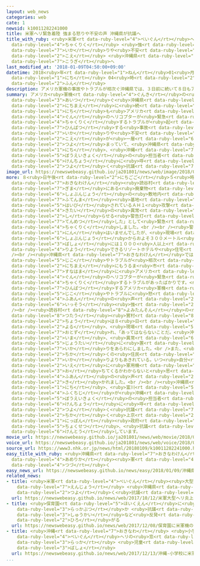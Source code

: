 ```yaml
---
layout: web_news
categories: web
cate: 1
newsid: k10011282241000
title: 米軍ヘリ緊急着陸 強まる怒りや不安の声 沖縄県が抗議へ
title_with_ruby: <ruby>米軍<rt data-ruby-level="4">べいぐん</rt></ruby>ヘリ<ruby>緊急<rt data-ruby-level="7">きんきゅう</rt></ruby><ruby>着陸<rt
  data-ruby-level="4">ちゃくりく</rt></ruby> <ruby>強<rt data-ruby-level="2">つよ</rt></ruby>まる<ruby>怒<rt
  data-ruby-level="7">いか</rt></ruby>りや<ruby>不安<rt data-ruby-level="4">ふあん</rt></ruby>の<ruby>声<rt
  data-ruby-level="2">こえ</rt></ruby> <ruby>沖縄県<rt data-ruby-level="7">おきなわけん</rt></ruby>が<ruby>抗議<rt
  data-ruby-level="7">こうぎ</rt></ruby>へ
last_modified_at: '2018-01-09T04:50:00+09:00'
datetime: 2018<ruby>年<rt data-ruby-level="1">ねん</rt></ruby>01<ruby>月<rt data-ruby-level="1">がつ</rt></ruby>09<ruby>日<rt
  data-ruby-level="1">にち</rt></ruby> 04<ruby>時<rt data-ruby-level="2">じ</rt></ruby>50<ruby>分<rt
  data-ruby-level="2">ふん</rt></ruby>
description: アメリカ軍機の事故やトラブルが相次ぐ沖縄県では、３日前に続いて８日もアメリカ軍のヘリコプターが緊急着陸するトラブルが起きました。頻発する事故やトラブルに怒りや不安の声が一層強まっていて、沖縄県は９日、沖縄防衛局の担当者などを県庁に呼んで強く抗議することにしています。
summary: アメリカ<ruby>軍機<rt data-ruby-level="4">ぐんき</rt></ruby>の<ruby>事故<rt data-ruby-level="5">じこ</rt></ruby>やトラブルが<ruby>相次<rt
  data-ruby-level="3">あいつ</rt></ruby>ぐ<ruby>沖縄県<rt data-ruby-level="7">おきなわけん</rt></ruby>では、３<ruby>日前<rt
  data-ruby-level="2">にちまえ</rt></ruby>に<ruby>続<rt data-ruby-level="4">つづ</rt></ruby>いて８<ruby>日<rt
  data-ruby-level="1">にち</rt></ruby>も<ruby>アメリカ<rt data-ruby-level="4">あめりか</rt></ruby><ruby>軍<rt
  data-ruby-level="4">ぐん</rt></ruby>のヘリコプターが<ruby>緊急<rt data-ruby-level="7">きんきゅう</rt></ruby><ruby>着陸<rt
  data-ruby-level="4">ちゃくりく</rt></ruby>するトラブルが<ruby>起<rt data-ruby-level="3">お</rt></ruby>きました。<ruby>頻発<rt
  data-ruby-level="7">ひんぱつ</rt></ruby>する<ruby>事故<rt data-ruby-level="5">じこ</rt></ruby>やトラブルに<ruby>怒<rt
  data-ruby-level="7">いか</rt></ruby>りや<ruby>不安<rt data-ruby-level="4">ふあん</rt></ruby>の<ruby>声<rt
  data-ruby-level="2">こえ</rt></ruby>が<ruby>一層<rt data-ruby-level="6">いっそう</rt></ruby><ruby>強<rt
  data-ruby-level="2">つよ</rt></ruby>まっていて、<ruby>沖縄県<rt data-ruby-level="7">おきなわけん</rt></ruby>は９<ruby>日<rt
  data-ruby-level="1">にち</rt></ruby>、<ruby>沖縄<rt data-ruby-level="7">おきなわ</rt></ruby><ruby>防衛局<rt
  data-ruby-level="5">ぼうえいきょく</rt></ruby>の<ruby>担当者<rt data-ruby-level="6">たんとうしゃ</rt></ruby>などを<ruby>県庁<rt
  data-ruby-level="6">けんちょう</rt></ruby>に<ruby>呼<rt data-ruby-level="6">よ</rt></ruby>んで<ruby>強<rt
  data-ruby-level="2">つよ</rt></ruby>く<ruby>抗議<rt data-ruby-level="7">こうぎ</rt></ruby>することにしています。
image_url: https://newswebeasy.github.io/ja201801/news/web/image/2018/01/09/K10011282241_1801090103_1801090450_01_02.jpg
more: ８<ruby>日午後<rt data-ruby-level="2">にちごご</rt></ruby>５<ruby>時前<rt data-ruby-level="2">じまえ</rt></ruby>、<ruby>沖縄県<rt
  data-ruby-level="7">おきなわけん</rt></ruby><ruby>読谷村<rt data-ruby-level="8">よみたんそん</rt></ruby><ruby>儀間<rt
  data-ruby-level="7">ぎま</rt></ruby>にある<ruby>廃棄物<rt data-ruby-level="7">はいきぶつ</rt></ruby><ruby>処分場<rt
  data-ruby-level="6">しょぶんじょう</rt></ruby>の<ruby>敷地内<rt data-ruby-level="7">しきちない</rt></ruby>に、<ruby>普天間<rt
  data-ruby-level="7">ふてんま</rt></ruby><ruby>基地<rt data-ruby-level="5">きち</rt></ruby>に<ruby>配備<rt
  data-ruby-level="5">はいび</rt></ruby>されているＡＨ１<ruby>攻撃<rt data-ruby-level="7">こうげき</rt></ruby>ヘリコプターが「<ruby>機体<rt
  data-ruby-level="4">きたい</rt></ruby>の<ruby>異常<rt data-ruby-level="6">いじょう</rt></ruby>を<ruby>知<rt
  data-ruby-level="2">し</rt></ruby>らせる<ruby>警告灯<rt data-ruby-level="6">けいこくとう</rt></ruby>が<ruby>点滅<rt
  data-ruby-level="7">てんめつ</rt></ruby>した」として<ruby>緊急<rt data-ruby-level="7">きんきゅう</rt></ruby><ruby>着陸<rt
  data-ruby-level="4">ちゃくりく</rt></ruby>しました。<br /><br /><ruby>警察<rt data-ruby-level="6">けいさつ</rt></ruby>によりますと、けが<ruby>人<rt
  data-ruby-level="1">にん</rt></ruby>はいませんでしたが、<ruby>現場<rt data-ruby-level="5">げんば</rt></ruby>の<ruby>処分場<rt
  data-ruby-level="6">しょぶんじょう</rt></ruby>からおよそ３００メートル<ruby>離<rt data-ruby-level="7">はな</rt></ruby>れた<ruby>場所<rt
  data-ruby-level="3">ばしょ</rt></ruby>には１０００<ruby>人以上<rt data-ruby-level="4">にんいじょう</rt></ruby>が<ruby>利用<rt
  data-ruby-level="4">りよう</rt></ruby>できるリゾートホテルや<ruby>住宅<rt data-ruby-level="6">じゅうたく</rt></ruby>があります。<br
  /><br /><ruby>沖縄県<rt data-ruby-level="7">おきなわけん</rt></ruby>ではアメリカ<ruby>軍機<rt data-ruby-level="4">ぐんき</rt></ruby>の<ruby>事故<rt
  data-ruby-level="5">じこ</rt></ruby>やトラブルが<ruby>相次<rt data-ruby-level="3">あいつ</rt></ruby>いでいて、３<ruby>日前<rt
  data-ruby-level="2">にちまえ</rt></ruby>にもうるま<ruby>市<rt data-ruby-level="2">し</rt></ruby>の<ruby>砂浜<rt
  data-ruby-level="7">すなはま</rt></ruby>に<ruby>アメリカ<rt data-ruby-level="4">あめりか</rt></ruby><ruby>軍<rt
  data-ruby-level="4">ぐん</rt></ruby>のヘリコプターが<ruby>緊急<rt data-ruby-level="7">きんきゅう</rt></ruby><ruby>着陸<rt
  data-ruby-level="4">ちゃくりく</rt></ruby>するトラブルがあったばかりです。<ruby>県内<rt data-ruby-level="3">けんない</rt></ruby>では、<ruby>頻発<rt
  data-ruby-level="7">ひんぱつ</rt></ruby>するアメリカ<ruby>軍機<rt data-ruby-level="4">ぐんき</rt></ruby>の<ruby>事故<rt
  data-ruby-level="5">じこ</rt></ruby>やトラブルに<ruby>怒<rt data-ruby-level="7">いか</rt></ruby>りや<ruby>不安<rt
  data-ruby-level="4">ふあん</rt></ruby>の<ruby>声<rt data-ruby-level="2">こえ</rt></ruby>が<ruby>一層<rt
  data-ruby-level="6">いっそう</rt></ruby><ruby>強<rt data-ruby-level="2">つよ</rt></ruby>まっています。<br
  /><br /><ruby>読谷村<rt data-ruby-level="8">よみたんそん</rt></ruby>の<ruby>石嶺<rt data-ruby-level="8">いしみね</rt></ruby><ruby>傳<rt
  data-ruby-level="8">つたう</rt></ruby><ruby>實村<rt data-ruby-level="8">みむら</rt></ruby><ruby>長<rt
  data-ruby-level="2">ちょう</rt></ruby>は８<ruby>日<rt data-ruby-level="1">にち</rt></ruby><ruby>夜<rt
  data-ruby-level="2">よる</rt></ruby>、<ruby>現場<rt data-ruby-level="5">げんば</rt></ruby>を<ruby>訪<rt
  data-ruby-level="7">おとず</rt></ruby>れ、「あってはならないことだ。<ruby>沖縄<rt data-ruby-level="7">おきなわ</rt></ruby>は<ruby>今<rt
  data-ruby-level="2">いま</rt></ruby>、<ruby>異常<rt data-ruby-level="6">いじょう</rt></ruby>な<ruby>状態<rt
  data-ruby-level="5">じょうたい</rt></ruby>に<ruby>置<rt data-ruby-level="4">お</rt></ruby>かれている」と<ruby>怒<rt
  data-ruby-level="7">いか</rt></ruby>りをあらわにしました。<br />また、<ruby>現場<rt data-ruby-level="5">げんば</rt></ruby><ruby>近<rt
  data-ruby-level="2">ちか</rt></ruby>くの<ruby>住民<rt data-ruby-level="4">じゅうみん</rt></ruby>からは「<ruby>怒<rt
  data-ruby-level="7">いか</rt></ruby>りよりもあきれている。いつ<ruby>自分<rt data-ruby-level="2">じぶん</rt></ruby>の<ruby>家<rt
  data-ruby-level="2">いえ</rt></ruby>に<ruby>軍用機<rt data-ruby-level="4">ぐんようき</rt></ruby>が<ruby>落<rt
  data-ruby-level="3">お</rt></ruby>ちてくるかわからないと<ruby>思<rt data-ruby-level="2">おも</rt></ruby>った」などと<ruby>不安<rt
  data-ruby-level="4">ふあん</rt></ruby>の<ruby>声<rt data-ruby-level="2">こえ</rt></ruby>が<ruby>聞<rt
  data-ruby-level="2">き</rt></ruby>かれました。<br /><br /><ruby>沖縄県<rt data-ruby-level="7">おきなわけん</rt></ruby>は９<ruby>日<rt
  data-ruby-level="1">にち</rt></ruby>、<ruby>富川<rt data-ruby-level="5">とみかわ</rt></ruby><ruby>副知事<rt
  data-ruby-level="4">ふくちじ</rt></ruby>が<ruby>沖縄<rt data-ruby-level="7">おきなわ</rt></ruby><ruby>防衛局<rt
  data-ruby-level="5">ぼうえいきょく</rt></ruby>の<ruby>担当者<rt data-ruby-level="6">たんとうしゃ</rt></ruby>などを<ruby>県庁<rt
  data-ruby-level="6">けんちょう</rt></ruby>に<ruby>呼<rt data-ruby-level="6">よ</rt></ruby>んで<ruby>強<rt
  data-ruby-level="2">つよ</rt></ruby>く<ruby>抗議<rt data-ruby-level="7">こうぎ</rt></ruby>するほか、<ruby>近<rt
  data-ruby-level="2">ちか</rt></ruby>く<ruby>上京<rt data-ruby-level="2">じょうきょう</rt></ruby>し<ruby>日本<rt
  data-ruby-level="1">にっぽん</rt></ruby><ruby>政府<rt data-ruby-level="5">せいふ</rt></ruby>に<ruby>直接<rt
  data-ruby-level="5">ちょくせつ</rt></ruby>、<ruby>抗議<rt data-ruby-level="7">こうぎ</rt></ruby>することも<ruby>検討<rt
  data-ruby-level="6">けんとう</rt></ruby>しています。
movie_url: https://newswebeasy.github.io/ja201801/news/web/movie/2018/01/09/k10011282241_201801090528_201801090529.mp4
voice_url: https://newswebeasy.github.io/ja201801/news/web/voice/2018/01/09/k10011282241_201801090528_201801090529.mp3
source_url: https://www3.nhk.or.jp/news/html/20180109/k10011282241000.html
easy_title_with_ruby: <ruby>沖縄県<rt data-ruby-level="7">おきなわけん</rt></ruby>で<ruby>アメリカ<rt
  data-ruby-level="4">あめりか</rt></ruby><ruby>軍<rt data-ruby-level="4">ぐん</rt></ruby>のヘリコプターのトラブルが<ruby>続<rt
  data-ruby-level="4">つづ</rt></ruby>く
easy_news_url: https://newswebeasy.github.io/news/easy/2018/01/09/沖縄県でアメリカ軍のヘリコプターのトラブルが続く
related_news:
- title: <ruby>米軍<rt data-ruby-level="4">べいぐん</rt></ruby><ruby>大型<rt data-ruby-level="4">おおがた</rt></ruby>ヘリ<ruby>炎上<rt
    data-ruby-level="7">えんじょう</rt></ruby> <ruby>沖縄県<rt data-ruby-level="7">おきなわけん</rt></ruby>が<ruby>強<rt
    data-ruby-level="2">つよ</rt></ruby>く<ruby>抗議<rt data-ruby-level="7">こうぎ</rt></ruby>へ
  url: https://newswebeasy.github.io/news/web/2017/10/12/米軍大型ヘリ炎上-沖縄県が強く抗議へ
- title: <ruby>保育園<rt data-ruby-level="5">ほいくえん</rt></ruby>に<ruby>米軍機<rt data-ruby-level="4">べいぐんき</rt></ruby>の<ruby>落下物<rt
    data-ruby-level="3">らっかぶつ</rt></ruby>か <ruby>抗議<rt data-ruby-level="7">こうぎ</rt></ruby><ruby>集会<rt
    data-ruby-level="3">しゅうかい</rt></ruby>など<ruby>反発<rt data-ruby-level="3">はんぱつ</rt></ruby><ruby>広<rt
    data-ruby-level="2">ひろ</rt></ruby>がる
  url: https://newswebeasy.github.io/news/web/2017/12/08/保育園に米軍機の落下物か-抗議集会など反発広がる
- title: <ruby>沖縄<rt data-ruby-level="7">おきなわ</rt></ruby> <ruby>小学校<rt data-ruby-level="1">しょうがっこう</rt></ruby>に<ruby>米軍<rt
    data-ruby-level="4">べいぐん</rt></ruby>ヘリの<ruby>窓<rt data-ruby-level="6">まど</rt></ruby><ruby>落下<rt
    data-ruby-level="3">らっか</rt></ruby> <ruby>児童<rt data-ruby-level="4">じどう</rt></ruby>から10ｍほどの<ruby>場所<rt
    data-ruby-level="3">ばしょ</rt></ruby>
  url: https://newswebeasy.github.io/news/web/2017/12/13/沖縄-小学校に米軍ヘリの窓落下-児童から10mほどの場所
...
```

